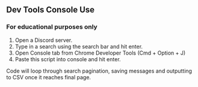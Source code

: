 ## Dev Tools Console Use
### For educational purposes only
1) Open a Discord server.
2) Type in a search using the search bar and hit enter.
3) Open Console tab from Chrome Developer Tools (Cmd + Option  + J)
4) Paste this script into console and hit enter.

Code will loop through search pagination, saving messages and outputting to CSV once it reaches final page.
